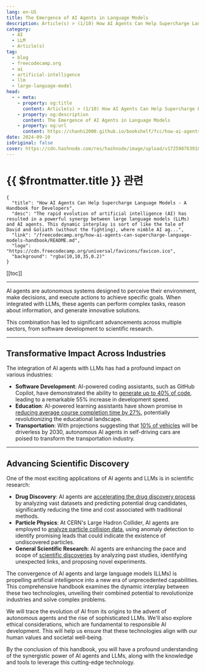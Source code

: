```yaml
---
lang: en-US
title: The Emergence of AI Agents in Language Models
description: Article(s) > (1/10) How AI Agents Can Help Supercharge Language Models - A Handbook for Developers [Full Book] 
category: 
  - AI
  - LLM
  - Article(s)
tag: 
  - blog
  - freecodecamp.org
  - ai
  - artificial-intelligence
  - llm
  - large-language-model
head:
  - - meta:
    - property: og:title
      content: Article(s) > (1/10) How AI Agents Can Help Supercharge Language Models - A Handbook for Developers [Full Book]
    - property: og:description
      content: The Emergence of AI Agents in Language Models
    - property: og:url
      content: https://chanhi2000.github.io/bookshelf/fcc/how-ai-agents-can-supercharge-language-models-handbook/the-emergence-of-ai-agents-in-language-models.html
date: 2024-09-10
isOriginal: false
cover: https://cdn.hashnode.com/res/hashnode/image/upload/v1725987639185/f8bf1775-b3d3-415e-b864-4425484600f2.jpeg
---
```


# {{ $frontmatter.title }} 관련

```component VPCard
{
  "title": "How AI Agents Can Help Supercharge Language Models - A Handbook for Developers",
  "desc": "The rapid evolution of artificial intelligence (AI) has resulted in a powerful synergy between large language models (LLMs) and AI agents. This dynamic interplay is sort of like the tale of David and Goliath (without the fighting), where nimble AI ag...",
  "link": "/freecodecamp.org/how-ai-agents-can-supercharge-language-models-handbook/README.md",
  "logo": "https://cdn.freecodecamp.org/universal/favicons/favicon.ico",
  "background": "rgba(10,10,35,0.2)"
}
```

[[toc]]

---

<SiteInfo
  name="How AI Agents Can Help Supercharge Language Models - A Handbook for Developers"
  desc="The rapid evolution of artificial intelligence (AI) has resulted in a powerful synergy between large language models (LLMs) and AI agents. This dynamic interplay is sort of like the tale of David and Goliath (without the fighting), where nimble AI ag..."
  url="https://freecodecamp.org/news/how-ai-agents-can-supercharge-language-models-handbook/"
  logo="https://cdn.freecodecamp.org/universal/favicons/favicon.ico"
  preview="https://cdn.hashnode.com/res/hashnode/image/upload/v1725987639185/f8bf1775-b3d3-415e-b864-4425484600f2.jpeg"/>

AI agents are autonomous systems designed to perceive their environment, make decisions, and execute actions to achieve specific goals. When integrated with LLMs, these agents can perform complex tasks, reason about information, and generate innovative solutions.

This combination has led to significant advancements across multiple sectors, from software development to scientific research.

---

## Transformative Impact Across Industries

The integration of AI agents with LLMs has had a profound impact on various industries:

- **Software Development**: AI-powered coding assistants, such as GitHub Copilot, have demonstrated the ability to [<VPIcon icon="iconfont icon-github"/>generate up to 40% of code](https://github.blog/news-insights/product-news/github-copilot-x-the-ai-powered-developer-experience/), leading to a remarkable 55% increase in development speed.
- **Education**: AI-powered learning assistants have shown promise in [<VPIcon icon="fas fa-globe"/>reducing average course completion time by 27%](https://www.iu.de/news/en/generative-ai-can-accelerate-study-time-iu-research-shows/), potentially revolutionizing the educational landscape.
- **Transportation**: With projections suggesting that [<VPIcon icon="fas fa-globe"/>10% of vehicles](https://goldmansachs.com/insights/articles/partially-autonomous-cars-forecast-to-comprise-10-percent-of-new-vehicle-sales-by-2030) will be driverless by 2030, autonomous AI agents in self-driving cars are poised to transform the transportation industry.

---

## Advancing Scientific Discovery

One of the most exciting applications of AI agents and LLMs is in scientific research:

- **Drug Discovery**: AI agents are [<VPIcon icon="fas fa-globe"/>accelerating the drug discovery process](https://blogs.nvidia.com/blog/drug-discovery-bionemo-generative-ai/) by analyzing vast datasets and predicting potential drug candidates, significantly reducing the time and cost associated with traditional methods.
- **Particle Physics**: At CERN's Large Hadron Collider, AI agents are employed to [<VPIcon icon="fas fa-globe"/>analyze particle collision data](https://phys.org/news/2024-04-machine-reveal-undiscovered-particles-large.html), using anomaly detection to identify promising leads that could indicate the existence of undiscovered particles.
- **General Scientific Research**: AI agents are enhancing the pace and scope of [<VPIcon icon="fas fa-globe"/>scientific discoveries](https://developer.nvidia.com/blog/introduction-to-llm-agents/) by analyzing past studies, identifying unexpected links, and proposing novel experiments.

The convergence of AI agents and large language models (LLMs) is propelling artificial intelligence into a new era of unprecedented capabilities. This comprehensive handbook examines the dynamic interplay between these two technologies, unveiling their combined potential to revolutionize industries and solve complex problems.

We will trace the evolution of AI from its origins to the advent of autonomous agents and the rise of sophisticated LLMs. We'll also explore ethical considerations, which are fundamental to responsible AI development. This will help us ensure that these technologies align with our human values and societal well-being.

By the conclusion of this handbook, you will have a profound understanding of the synergistic power of AI agents and LLMs, along with the knowledge and tools to leverage this cutting-edge technology.

